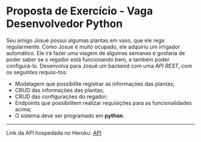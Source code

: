 # Proposta de Exercício - Vaga Desenvolvedor Python

Seu amigo Josué possui algumas plantas em vaso, que ele rega regularmente. Como Josué é muito ocupado, ele adquiriu um irrigador automático. Ele irá fazer uma viagem de algumas semanas e gostaria de poder saber se o regador está funcionando bem, e também poder configurá-lo.
Desenvolva para Josué um backend com uma *API REST*, com os seguintes requisi-tos:

* Modelagem que possibilite registrar as informações das plantas;
* CRUD das informações das plantas;
* CRUD das configurações do regador;
* Endpoints que possibilitem realizar requisições para as funcionalidades acima;
* O sistema deve ser programado em **python**.

***

Link da API hospedada no Heroku: [API](https://apiautoponia.herokuapp.com/)